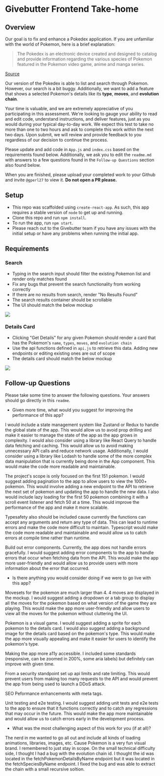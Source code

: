 # Givebutter Frontend Take-home

## Overview

Our goal is to fix and enhance a Pokedex application. If you are unfamiliar with the world of Pokemon, here is a brief explanation:

> The Pokedex is an electronic device created and designed to catalog and provide information regarding the various species of Pokemon featured in the Pokemon video game, anime and manga series.

[Source](https://pokemon.fandom.com/wiki/Pokedex)

Our version of the Pokedex is able to list and search through Pokemon. However, our search is a bit buggy. Additionally, we want to add a feature that shows a selected Pokemon's details like its **type**, **moves**, and **evolution chain**.

Your time is valuable, and we are extremely appreciative of you participating in this assessment. We're looking to gauge your ability to read and edit code, understand instructions, and deliver features, just as you would during your typical day-to-day work. We expect this test to take no more than one to two hours and ask to complete this work within the next two days. Upon submit, we will review and provide feedback to you regardless of our decision to continue the process.

Please update and add code in `App.js` and `index.css` based on the requirements found below. Additionally, we ask you to edit the `readme.md` with answers to a few questions found in the `Follow-up Questions` section also found below.

When you are finished, please upload your completed work to your Github and invite `@gperl27` to view it. **Do not open a PR please.**

## Setup

- This repo was scaffolded using `create-react-app`. As such, this app requires a stable version of `node` to get up and running.
- Clone this repo and run `npm install`.
- To run the app, run `npm start`.
- Please reach out to the Givebutter team if you have any issues with the initial setup or have any problems when running the initial app.

## Requirements

### Search

- Typing in the search input should filter the existing Pokemon list and render only matches found
- Fix any bugs that prevent the search functionality from working correctly
- If there are no results from search, render "No Results Found"
- The search results container should be scrollable
- The UI should match the below mockup

![](mockup0.png)

### Details Card

- Clicking "Get Details" for any given Pokemon should render a card that has the Pokemon's `name`, `types`, `moves`, and `evolution chain`
- Use the api functions defined in `api.js` to retrieve this data. Adding new endpoints or editing existing ones are out of scope
- The details card should match the below mockup

![](mockup1.png)

## Follow-up Questions

Please take some time to answer the following questions. Your answers should go directly in this `readme`.

- Given more time, what would you suggest for improving the performance of this app?

I would include a state management system like Zustand or Redux to handle the global state of the app. This would allow us to avoid prop drilling and make it easier to manage the state of the app as the app grows in complexity. I would also consider using a library like React Query to handle data fetching and caching. This would allow us to avoid making unnecessary API calls and reduce network usage. Additionally, I would consider using a library like Lodash to handle some of the more complex data manipulation that is currently being done in the App component. This would make the code more readable and maintainable.

The project's scope is only focused on the first 151 pokemon. I would suggest adding pagination to the app to allow users to view the 1000+ pokemon. This would involve adding a new endpoint to the API to retrieve the next set of pokemon and updating the app to handle the new data. I also would include lazy loading for the first 50 pokemon combining it with a scroll event listener and fetch 50 at a time. This would improve the performance of the app and make it more scalable.

Typesafety also should be included cause currently the functions can accept any arguments and return any type of data. This can lead to runtime errors and make the code more difficult to maintain. Typescript would make the code more readable and maintainable and would allow us to catch errors at compile time rather than runtime.

Build out error components. Currently, the app does not handle errors gracefully. I would suggest adding error components to the app to handle errors that occur when fetching data from the API. This would make the app more user-friendly and would allow us to provide users with more information about the error that occurred.

- Is there anything you would consider doing if we were to go live with this app?

Movesets for the pokemon are much larger than 4. 4 moves are displayed in the mockup. I would suggest adding a dropdown or a tab group to display all the moves for the pokemon based on what version of the game they are playing. This would make the app more user-friendly and allow users to view all the moves for the pokemon without cluttering the UI.

Pokemon is a visual game. I would suggest adding a sprite for each pokemon to the details card. I would also suggest adding a background image for the details card based on the pokemon's type. This would make the app more visually appealing and make it easier for users to identify the pokemon's type.

Making the app more a11y accessible. I included some standards (responsive, can be zoomed in 200%, some aria labels) but definitely can improve with given time.

From a security standpoint set up api limits and rate limiting. This would prevent users from making too many requests to the API and would prevent the app from being used to launch a DDoS attack.

SEO Peformance enhancements with meta tags.

Unit testing and e2e testing. I would suggest adding unit tests and e2e tests to the app to ensure that it functions correctly and to catch any regressions that may occur in the future. This would make the app more maintainable and would allow us to catch errors early in the development process.

- What was the most challenging aspect of this work for you (if at all)?

The nerd in me wanted to go all out and include all kinds of loading animations, libraries, images, etc. Cause Pokemon is a very fun visual brand. I remembered to just stay in scope. On the small technical difficulty side, I thought I had a bug with the evolution chain id. I thought the id was located in the fetchPokemonDetailsByName endpoint but it was located in the fetchSpeciesByName endpoint. I fixed the bug and was able to extract the chain with a small recursive soltion.
